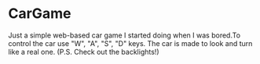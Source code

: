 # CarGame
Just a simple web-based car game I started doing when I was bored.To control the car use "W", "A", "S", "D" keys. The car is made to look and turn like a real one. (P.S. Check out the backlights!)

